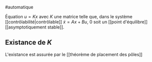 #automatique 

Équation $u = Kx$ avec $K$ une matrice telle que, dans le système [[contrôlabilité|contrôlable]] $\dot x = Ax + Bu$, $0$ soit un [[point d'équilibre]] [[asymptotiquement stable]].

## Existance de $K$
L'existance est assurée par le [[théorème de placement des pôles]]

